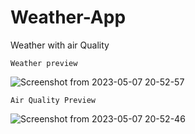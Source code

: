 
# Weather-App
Weather with air Quality

    Weather preview
![Screenshot from 2023-05-07 20-52-57](https://user-images.githubusercontent.com/61264159/236685228-38f33d01-2755-42a0-b50e-19296abb41df.png)

    Air Quality Preview
![Screenshot from 2023-05-07 20-52-46](https://user-images.githubusercontent.com/61264159/236685197-db4a4ee7-38d8-41a0-a75a-3692aa1f4b9a.png)


    
